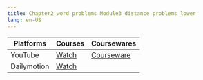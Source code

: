```yaml
---
title: Chapter2 word problems Module3 distance problems lower
lang: en-US
---
```


| Platforms   | Courses                                                                                      | Coursewares                                                       |
|-------------|----------------------------------------------------------------------------------------------|-------------------------------------------------------------------|
| YouTube     | [Watch](https://www.youtube.com/watch?v=NNul-9BOv1E&list=PLm0MFkgiW1JgKq1kku2WxmrElFbDl7p_s) | [Courseware](../../public/math/Core%20courses/pdf/Courseware.pdf) |
| Dailymotion | [Watch](https://www.dailymotion.com/video/x9gcnao?playlist=x9h6d2)                           |                                                                   |



